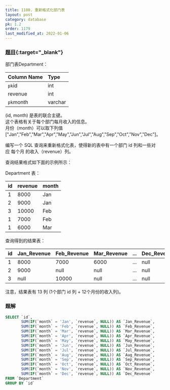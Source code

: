 ```yaml
---
title: 1180. 重新格式化部门表
layout: post
category: database
pk: 1.2
order: 1179
last_modified_at: 2022-01-06
---
```


### [题目](https://leetcode-cn.com/problems/reformat-department-table/){:target="_blank"}
部门表Department：

| Column Name   | Type    |
|:---|:---|
| `pk`id            | int     |
| revenue       | int     |
| `pk`month         | varchar |

(id, month) 是表的联合主键。  
这个表格有关于每个部门每月收入的信息。  
月份（month）可以取下列值 ["Jan","Feb","Mar","Apr","May","Jun","Jul","Aug","Sep","Oct","Nov","Dec"]。


编写一个 SQL 查询来重新格式化表，使得新的表中有一个部门 id 列和一些对应 每个月 的收入（revenue）列。

查询结果格式如下面的示例所示：

Department 表：

| id   | revenue | month |
|:---|:---|:---|
| 1    | 8000    | Jan   |
| 2    | 9000    | Jan   |
| 3    | 10000   | Feb   |
| 1    | 7000    | Feb   |
| 1    | 6000    | Mar   |

查询得到的结果表：

| id   | Jan_Revenue | Feb_Revenue | Mar_Revenue | ... | Dec_Revenue |
|:---|:---|:---|:---|:---|:---|
| 1    | 8000        | 7000        | 6000        | ... | null        |
| 2    | 9000        | null        | null        | ... | null        |
| 3    | null        | 10000       | null        | ... | null        |

注意，结果表有 13 列 (1个部门 id 列 + 12个月份的收入列)。

### 题解

```sql
SELECT `id`,
       SUM(IF(`month` = 'Jan', `revenue`, NULL)) AS `Jan_Revenue`,
       SUM(IF(`month` = 'Feb', `revenue`, NULL)) AS `Feb_Revenue`,
       SUM(IF(`month` = 'Mar', `revenue`, NULL)) AS `Mar_Revenue`,
       SUM(IF(`month` = 'Apr', `revenue`, NULL)) AS `Apr_Revenue`,
       SUM(IF(`month` = 'May', `revenue`, NULL)) AS `May_Revenue`,
       SUM(IF(`month` = 'Jun', `revenue`, NULL)) AS `Jun_Revenue`,
       SUM(IF(`month` = 'Jul', `revenue`, NULL)) AS `Jul_Revenue`,
       SUM(IF(`month` = 'Aug', `revenue`, NULL)) AS `Aug_Revenue`,
       SUM(IF(`month` = 'Sep', `revenue`, NULL)) AS `Sep_Revenue`,
       SUM(IF(`month` = 'Oct', `revenue`, NULL)) AS `Oct_Revenue`,
       SUM(IF(`month` = 'Nov', `revenue`, NULL)) AS `Nov_Revenue`,
       SUM(IF(`month` = 'Dec', `revenue`, NULL)) AS `Dec_Revenue`
FROM `Department`
GROUP BY `id`
```